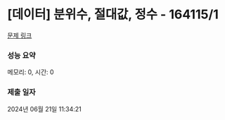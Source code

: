 # [데이터] 분위수, 절대값, 정수 - 164115/1 

[문제 링크](https://level.goorm.io/exam/164115/%ED%8C%90%EB%8B%A4%EC%8A%A4/quiz/1) 

### 성능 요약

메모리: 0, 시간: 0

### 제출 일자

2024년 06월 21일 11:34:21

